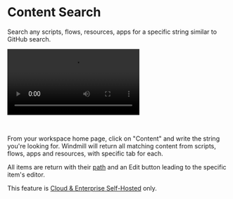 # Content Search

Search any scripts, flows, resources, apps for a specific string similar to GitHub search.

<video
    className="border-2 rounded-xl object-cover w-full h-full dark:border-gray-800"
    autoPlay
    controls
    id="main-video"
    src="/videos/content_search.mp4"
/>

<br/>

From your workspace home page, click on "Content" and write the string you're looking for.
Windmill will return all matching content from scripts, flows, apps and resources, with specific tab for each.

All items are return with their [path](../16_roles_and_permissions/index.mdx#path) and an Edit button leading to the specific item's editor.

This feature is [Cloud & Enterprise Self-Hosted](../../misc/7_plans_details/index.mdx) only.